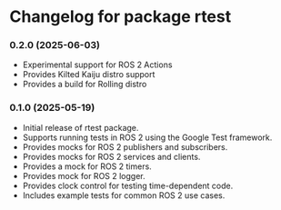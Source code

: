 # Changelog for package rtest

### 0.2.0 (2025-06-03)

* Experimental support for ROS 2 Actions
* Provides Kilted Kaiju distro support
* Provides a build for Rolling distro

### 0.1.0 (2025-05-19)

* Initial release of rtest package.
* Supports running tests in ROS 2 using the Google Test framework.
* Provides mocks for ROS 2 publishers and subscribers.
* Provides mocks for ROS 2 services and clients.
* Provides a mock for ROS 2 timers.
* Provides mock for ROS 2 logger.
* Provides clock control for testing time-dependent code.
* Includes example tests for common ROS 2 use cases.